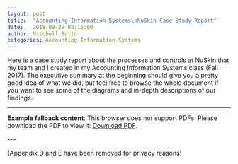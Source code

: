 ```yaml
---
layout: post
title:  "Accounting Information Systems\nNuSkin Case Study Report"
date:   2018-09-29 08:15:00
author: Mitchell Sotto
categories: Accounting-Information-Systems
---
```


Here is a case study report about the processes and controls at NuSkin that my team and I created in my Accounting Information Systems class (Fall 2017).
The executive summary at the beginning should give you a pretty good idea of what we did, but feel free to browse the whole document if you want to see some of the diagrams and in-depth descriptions of our findings.

---
<object data="/assets/NuSkin Project.pdf" type="application/pdf" width="100%" height="500px">
   <p><b>Example fallback content</b>: This browser does not support PDFs. Please download the PDF to view it: <a href="/assets/NuSkin Project.pdf">Download PDF</a>.</p>
</object>
---

(Appendix D and E have been removed for privacy reasons)